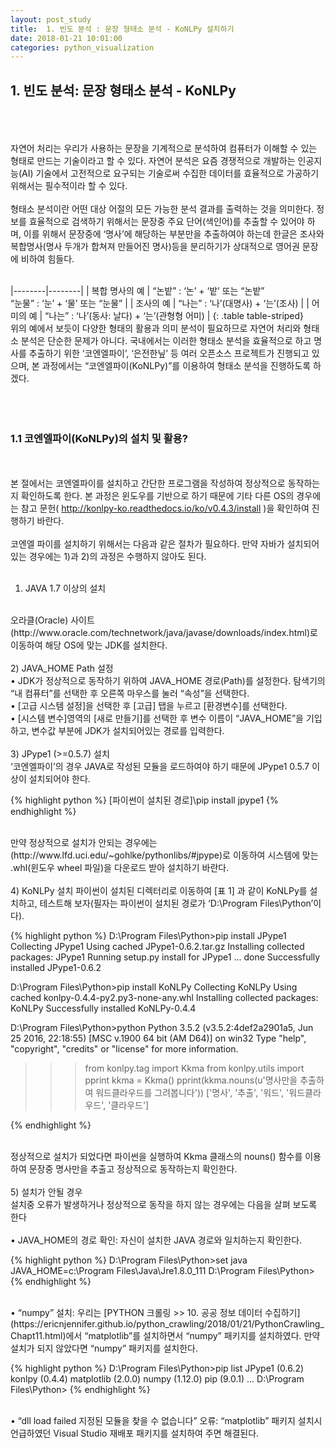 ```yaml
---
layout: post_study
title:  1. 빈도 분석 : 문장 형태소 분석 - KoNLPy 설치하기
date: 2018-01-21 10:01:00
categories: python_visualization
---
```

## 1. 빈도 분석: 문장 형태소 분석 - KoNLPy
<br/><br/><br/>
자연어 처리는 우리가 사용하는 문장을 기계적으로 분석하여 컴퓨터가 이해할 수 있는 형태로 만드는 기술이라고 할 수 있다. 자연어 분석은 요즘 경쟁적으로 개발하는 인공지능(AI) 기술에서 고전적으로 요구되는 기술로써 수집한 데이터를 효율적으로 가공하기 위해서는 필수적이라 할 수 있다.
<br/><br/>
형태소 분석이란 어떤 대상 어절의 모든 가능한 분석 결과를 출력하는 것을 의미한다. 정보를 효율적으로 검색하기 위해서는 문장중 주요 단어(색인어)를 추출할 수 있어야 하며, 이를 위해서 문장중에 ‘명사’에 해당하는 부분만을 추출하여야 하는데 한글은 조사와 복합명사(명사 두개가 합쳐져 만들어진 명사)등을 분리하기가 상대적으로 영어권 문장에 비하여 힘들다.
<br/><br/>

|--------|--------|
| 복합 명사의 예 | “논밭” : ‘논’ + ‘밭’ 또는 “논밭”<br/>“눈물” : ‘눈’ + ‘물’ 또는 “눈물” |
| 조사의 예 | “나는” : ‘나’(대명사) + ‘는’(조사) |
| 어미의 예 | “나는” : ‘나’(동사: 날다) + ‘는’(관형형 어미) |
{: .table table-striped}
<br/>
위의 예에서 보듯이 다양한 형태의 활용과 의미 분석이 필요하므로 자연어 처리와 형태소 분석은 단순한 문제가 아니다. 국내에서는 이러한 형태소 분석을 효율적으로 하고 명사를 추출하기 위한 ‘코엔엘파이’, ‘은전한닢’ 등 여러 오픈소스 프로젝트가 진행되고 있으며, 본 과정에서는 “코엔엘파이(KoNLPy)”를 이용하여 형태소 분석을 진행하도록 하겠다.
<br/><br/>
<br/><br/>
### 1.1 코엔엘파이(KoNLPy)의 설치 및 활용?
<br/><br/>
본 절에서는 코엔엘파이를 설치하고 간단한 프로그램을 작성하여 정상적으로 동작하는지 확인하도록 한다. 본 과정은 윈도우를 기반으로 하기 때문에 기타 다른 OS의 경우에는 참고 문헌( http://konlpy-ko.readthedocs.io/ko/v0.4.3/install )을 확인하여 진행하기 바란다.
<br/><br/>
코엔엘 파이를 설치하기 위해서는 다음과 같은 절차가 필요하다. 만약 자바가 설치되어 있는 경우에는 1)과 2)의 과정은 수행하지 않아도 된다.
<br/><br/>
1)	JAVA 1.7 이상의 설치
<br/>
오라클(Oracle) 사이트(http://www.oracle.com/technetwork/java/javase/downloads/index.html)로 이동하여 해당 OS에 맞는 JDK를 설치한다.
<br/><br/>
2)	JAVA_HOME Path 설정
<br/>
• JDK가 정상적으로 동작하기 위하여 JAVA_HOME 경로(Path)를 설정한다. 탐색기의 “내 컴퓨터”를 선택한 후 오른쪽 마우스를 눌러 “속성”을 선택한다.
<br/>
• [고급 시스템 설정]을 선택한 후 [고급] 탭을 누르고 [환경변수]를 선택한다.
<br/>
• [시스템 변수]영역의 [새로 만들기]를 선택한 후 변수 이름이 “JAVA_HOME”을 기입하고, 변수값 부분에 JDK가 설치되어있는 경로를 입력한다.
<br/><br/>
3)	JPype1 (>=0.5.7) 설치
<br/>
‘코엔엘파이’의 경우 JAVA로 작성된 모듈을 로드하여야 하기 때문에 JPype1 0.5.7 이상이 설치되어야 한다.

{% highlight python %}
[파이썬이 설치된 경로]\\pip install jpype1
{% endhighlight %}

<br/>
만약 정상적으로 설치가 안되는 경우에는 (http://www.lfd.uci.edu/~gohlke/pythonlibs/#jpype)로 이동하여 시스템에 맞는 .whl(윈도우 wheel 파일)을 다운로드 받아 설치하기 바란다.
<br/><br/>
4)	KoNLPy 설치
파이썬이 설치된 디렉터리로 이동하여 [표 1] 과 같이 KoNLPy를 설치하고, 테스트해 보자(필자는 파이썬이 설치된 경로가 ‘D:\Program Files\Python’이다).

{% highlight python %}
D:\Program Files\Python>pip install JPype1
Collecting JPype1
  Using cached JPype1-0.6.2.tar.gz
Installing collected packages: JPype1
  Running setup.py install for JPype1 ... done
Successfully installed JPype1-0.6.2

D:\Program Files\Python>pip install KoNLPy
Collecting KoNLPy
  Using cached konlpy-0.4.4-py2.py3-none-any.whl
Installing collected packages: KoNLPy
Successfully installed KoNLPy-0.4.4

D:\Program Files\Python>python
Python 3.5.2 (v3.5.2:4def2a2901a5, Jun 25 2016, 22:18:55) [MSC v.1900 64 bit (AM
D64)] on win32
Type "help", "copyright", "credits" or "license" for more information.
>>> from konlpy.tag import Kkma
>>> from konlpy.utils import pprint
>>> kkma = Kkma()
>>> pprint(kkma.nouns(u'명사만을 추출하여 워드클라우드를 그려봅니다'))
['명사', '추출', '워드', '워드클라우드', '클라우드']
>>>
{% endhighlight %}

<br/>
정상적으로 설치가 되었다면 파이썬을 실행하여 Kkma 클래스의 nouns() 함수를 이용하여 문장중 명사만을 추출고 정상적으로 동작하는지 확인한다.
<br/><br/>
5)	설치가 안될 경우
<br/>
설치중 오류가 발생하거나 정상적으로 동작을 하지 않는 경우에는 다음을 살펴 보도록 한다
<br/><br/>
• JAVA_HOME의 경로 확인: 자신이 설치한 JAVA 경로와 일치하는지 확인한다.

{% highlight python %}
D:\Program Files\Python>set java
JAVA_HOME=c:\Program Files\Java\Jre1.8.0_111
D:\Program Files\Python>
{% endhighlight %}

<br/>
• “numpy” 설치: 우리는 [PYTHON 크롤링 >> 10. 공공 정보 데이터 수집하기](https://ericnjennifer.github.io/python_crawling/2018/01/21/PythonCrawling_Chapt11.html)에서 “matplotlib”를 설치하면서 “numpy” 패키지를 설치하였다. 만약 설치가 되지 않았다면 “numpy” 패키지를 설치한다.

{% highlight python %}
D:\Program Files\Python>pip list
JPype1 (0.6.2)
konlpy (0.4.4)
matplotlib (2.0.0)
numpy (1.12.0)
pip (9.0.1)
…
D:\Program Files\Python>
{% endhighlight %}

<br/>
• “dll load failed 지정된 모듈을 찾을 수 없습니다” 오류: “matplotlib” 패키지 설치시 언급하였던 Visual Studio 재배포 패키지를 설치하여 주면 해결된다.



